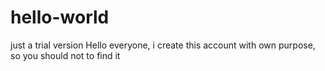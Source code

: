 # hello-world
just a trial version
Hello everyone, i create this account with own purpose, so you should not to find it

